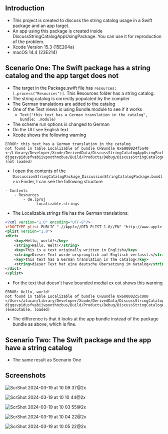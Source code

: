 ## Introduction

- This project is created to discuss the string catalog usage in a Swift package and an app target.
- An app using this package is created inside DiscussStringCatalogAppUsingPackage. You can use it for reproduction of the problem.
- Xcode Version 15.3 (15E204a)
- macOS 14.4 (23E214)

## Scenario One: The Swift package has a string catalog and the app target does not

- The target in the Package.swift file has `resources: [.process("Resources")]`. This Resources folder has a string catalog.
- The string catalog is correctly populated by the compiler
- The German translations are added to the catalog
- One of the Text views is using Bundle.module to see if it works 
    - `Text("this text has a German translation in the catalog", bundle: .module)`
- The scheme run options is changed to German
- On the UI I see English text
- Xcode shows the following warning

```console
ERROR: this text has a German translation in the catalog 
not found in table Localizable of bundle CFBundle 0x6000024f5a40 
<~/Library/Developer/Xcode/DerivedData/DiscussStringCatalogAppUsingPackage-djgqsvpidusfvabiivpoothnzbus/Build/Products/Debug/DiscussStringCatalogAppUsingPackage.app/Contents/Resources/DiscussionStringCatalogPackage_DiscussionStringCatalogPackage.bundle> 
(not loaded)
```

- I open the contents of the `DiscussionStringCatalogPackage_DiscussionStringCatalogPackage.bundle` in Finder, I can see the following structure

```
- Contents
    - Resources
        - de.lproj
            - Localizable.strings
```

- The Localizable.strings file has the German translations:

```xml
<?xml version="1.0" encoding="UTF-8"?>
<!DOCTYPE plist PUBLIC "-//Apple//DTD PLIST 1.0//EN" "http://www.apple.com/DTDs/PropertyList-1.0.dtd">
<plist version="1.0">
<dict>
    <key>Hello, world!</key>
    <string>Hallo, Welt!</string>
    <key>This is a text originally written in English</key>
    <string>Dieser Text wurde ursprünglich auf Englisch verfasst.</string>
    <key>this text has a German translation in the catalog</key>
    <string>dieser Text hat eine deutsche Übersetzung im Katalog</string>
</dict>
</plist>
```

- For the text that doesn't have bounded medial ex cot shows this warning

```console
ERROR: Hello, world! 
not found in table Localizable of bundle CFBundle 0x600002c5c000 
</Users/atacan/Library/Developer/Xcode/DerivedData/DiscussStringCatalogAppUsingPackage-djgqsvpidusfvabiivpoothnzbus/Build/Products/Debug/DiscussStringCatalogAppUsingPackage.app> 
(executable, loaded)
```

- The difference is that it looks at the app bundle instead of the package bundle as above, which is fine.

## Scenario Two: The Swift package and the app have a string catalog

- The same result as Scenario One

## Screenshots

![ScrShot 2024-03-19 at 10 09 37@2x](https://github.com/atacan/DiscussionStringCatalogPackage/assets/765873/c9658eed-9643-4181-9d3e-23f71d819e0f)

![ScrShot 2024-03-19 at 10 10 44@2x](https://github.com/atacan/DiscussionStringCatalogPackage/assets/765873/80c62265-ad28-4d28-bdea-0bf0e901ab80)

![ScrShot 2024-03-19 at 10 03 55@2x](https://github.com/atacan/DiscussionStringCatalogPackage/assets/765873/05fc5781-340a-47a7-998a-8e5db3349f31)

![ScrShot 2024-03-19 at 10 04 22@2x](https://github.com/atacan/DiscussionStringCatalogPackage/assets/765873/74d9b2d5-b347-4ff4-95b5-06e49dc4b5c7)

![ScrShot 2024-03-19 at 10 05 22@2x](https://github.com/atacan/DiscussionStringCatalogPackage/assets/765873/9b97a011-1ad3-468e-9dc8-da2ec57edd5a)
